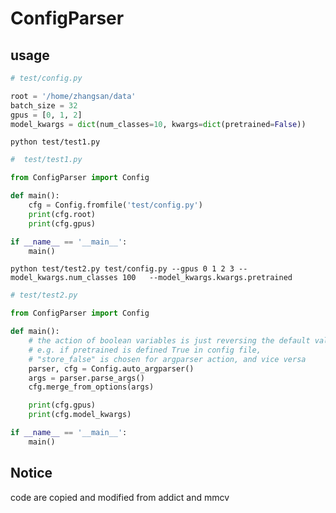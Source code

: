 # ConfigParser

## usage


```python
# test/config.py

root = '/home/zhangsan/data'
batch_size = 32
gpus = [0, 1, 2]
model_kwargs = dict(num_classes=10, kwargs=dict(pretrained=False))
```

```python test/test1.py```

```python
#  test/test1.py

from ConfigParser import Config

def main():
    cfg = Config.fromfile('test/config.py')
    print(cfg.root)
    print(cfg.gpus)

if __name__ == '__main__':
    main()

```

```python test/test2.py test/config.py --gpus 0 1 2 3 --model_kwargs.num_classes 100   --model_kwargs.kwargs.pretrained```

```python
# test/test2.py

from ConfigParser import Config

def main():
    # the action of boolean variables is just reversing the default value
    # e.g. if pretrained is defined True in config file, 
    # "store_false" is chosen for argparser action, and vice versa
    parser, cfg = Config.auto_argparser()
    args = parser.parse_args()
    cfg.merge_from_options(args)

    print(cfg.gpus)
    print(cfg.model_kwargs)

if __name__ == '__main__':
    main()

```

## Notice

code are copied and modified from addict and mmcv